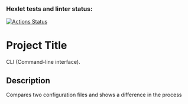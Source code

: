 ### Hexlet tests and linter status:
[![Actions Status](https://github.com/newzavod/frontend-project-lvl2/workflows/hexlet-check/badge.svg)](https://github.com/newzavod/frontend-project-lvl2/actions)

# Project Title
CLI (Command-line interface).

## Description
Compares two configuration files and shows a difference
in the process
